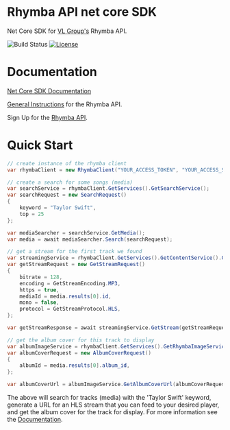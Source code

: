 # Rhymba API net core SDK
Net Core SDK for [VL Group's](https://vlgroup.com/) Rhymba API.

![Build Status](https://github.com/vlgroup/rhymba-netcore-sdk/actions/workflows/build.yml/badge.svg) [![License](https://img.shields.io/github/license/vlgroup/rhymba-netcore-sdk)](https://github.com/vlgroup/rhymba-netcore-sdk/blob/main/LICENSE)

# Documentation
[Net Core SDK Documentation](https://documentation.vlgroup.com/sdk/netcore)

[General Instructions](https://documentation.vlgroup.com) for the Rhymba API.

Sign Up for the [Rhymba API](https://rhymbamanager.vlgroup.com/APISignup).

# Quick Start
```csharp
// create instance of the rhymba client
var rhymbaClient = new RhymbaClient("YOUR_ACCESS_TOKEN", "YOUR_ACCESS_SECRET");

// create a search for some songs (media)
var searchService = rhymbaClient.GetServices().GetSearchService();
var searchRequest = new SearchRequest()
{
    keyword = "Taylor Swift",
    top = 25
};

var mediaSearcher = searchService.GetMedia();
var media = await mediaSearcher.Search(searchRequest);

// get a stream for the first track we found
var streamingService = rhymbaClient.GetServices().GetContentService().GetStreaming();
var getStreamRequest = new GetStreamRequest()
{
    bitrate = 128,
    encoding = GetStreamEncoding.MP3,
    https = true,
    mediaId = media.results[0].id,
    mono = false,
    protocol = GetStreamProtocol.HLS,
};

var getStreamResponse = await streamingService.GetStream(getStreamRequest);

// get the album cover for this track to display
var albumImageService = rhymbaClient.GetServices().GetRhymbaImageService().GetAlbumImage();
var albumCoverRequest = new AlbumCoverRequest()
{
    albumId = media.results[0].album_id,
};

var albumCoverUrl = albumImageService.GetAlbumCoverUrl(albumCoverRequest);
```

The above will search for tracks (media) with the 'Taylor Swift' keyword, generate a URL for an HLS stream that you can feed to your desired player, and get the album cover for the track for display. For more information see the [Documentation](#documentation).